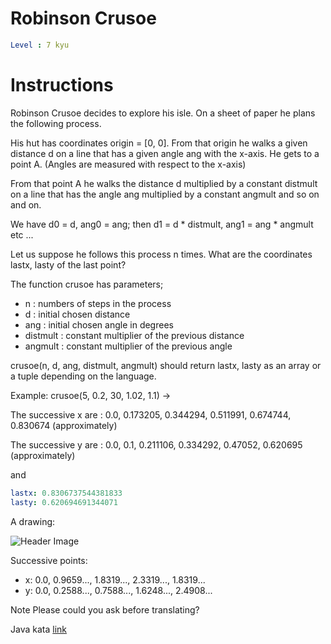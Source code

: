 # Robinson Crusoe

```yaml
Level : 7 kyu
```

# Instructions

Robinson Crusoe decides to explore his isle. On a sheet of paper he plans the following process.

His hut has coordinates origin = [0, 0]. From that origin he walks a given distance d on a line that has a given angle ang with the x-axis. He gets to a point A. (Angles are measured with respect to the x-axis)

From that point A he walks the distance d multiplied by a constant distmult on a line that has the angle ang multiplied by a constant angmult and so on and on.

We have d0 = d, ang0 = ang; then d1 = d * distmult, ang1 = ang * angmult etc ...

Let us suppose he follows this process n times. What are the coordinates lastx, lasty of the last point?

The function crusoe has parameters;

- n : numbers of steps in the process
- d : initial chosen distance
- ang : initial chosen angle in degrees
- distmult : constant multiplier of the previous distance
- angmult : constant multiplier of the previous angle

crusoe(n, d, ang, distmult, angmult) should return lastx, lasty as an array or a tuple depending on the language.

Example:
crusoe(5, 0.2, 30, 1.02, 1.1) ->

The successive x are : 0.0, 0.173205, 0.344294, 0.511991, 0.674744, 0.830674 (approximately)

The successive y are : 0.0, 0.1, 0.211106, 0.334292, 0.47052, 0.620695 (approximately)

and

```yaml
lastx: 0.8306737544381833
lasty: 0.620694691344071
```

A drawing:

![Header Image](https://i.imgur.com/SGHbb6Vl.png)

Successive points:

- x: 0.0, 0.9659..., 1.8319..., 2.3319..., 1.8319...
- y: 0.0, 0.2588..., 0.7588..., 1.6248..., 2.4908...

Note
Please could you ask before translating?

Java kata [link](https://www.codewars.com/kata/5d95b7644a336600271f52ba/train/java)